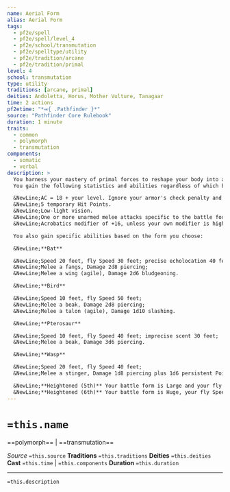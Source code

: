 ```yaml
---
name: Aerial Form
alias: Aerial Form
tags:
  - pf2e/spell
  - pf2e/spell/level_4
  - pf2e/school/transmutation
  - pf2e/spelltype/utility
  - pf2e/tradition/arcane
  - pf2e/tradition/primal
level: 4
school: transmutation
type: utility
traditions: [arcane, primal]
deities: Andoletta, Horus, Mother Vulture, Tanagaar
time: 2 actions
pf2etime: "*⬺{ .Pathfinder }*"
source: "Pathfinder Core Rulebook"
duration: 1 minute
traits:
  - common
  - polymorph
  - transmutation
components:
  - somatic
  - verbal
description: >
  You harness your mastery of primal forces to reshape your body into a Medium flying animal battle form. When you cast this spell, choose bat, bird, pterosaur, or wasp. You can decide the specific type of animal (such as an owl or eagle for bird), but this has no effect on the form's Size or statistics. While in this form, you gain the animal trait. You can Dismiss the spell.
  You gain the following statistics and abilities regardless of which battle form you choose:

  &NewLine;AC = 18 + your level. Ignore your armor's check penalty and Speed reduction.
  &NewLine;5 temporary Hit Points.
  &NewLine;Low-light vision.
  &NewLine;One or more unarmed melee attacks specific to the battle form you choose, which are the only attacks you can Strike with. You're trained with them. Your attack modifier is +16, and your damage bonus is +5. These attacks are Dexterity based (for the purpose of the [[Clumsy]] condition, for example). If your attack modifier for Dexterity-based unarmed attacks is higher, you can use it instead.
  &NewLine;Acrobatics modifier of +16, unless your own modifier is higher.

  You also gain specific abilities based on the form you choose:

  &NewLine;**Bat**

  &NewLine;Speed 20 feet, fly Speed 30 feet; precise echolocation 40 feet;
  &NewLine;Melee a fangs, Damage 2d8 piercing;
  &NewLine;Melee a wing (agile), Damage 2d6 bludgeoning.

  &NewLine;**Bird**

  &NewLine;Speed 10 feet, fly Speed 50 feet;
  &NewLine;Melee a beak, Damage 2d8 piercing;
  &NewLine;Melee a talon (agile), Damage 1d10 slashing.

  &NewLine;**Pterosaur**

  &NewLine;Speed 10 feet, fly Speed 40 feet; imprecise scent 30 feet;
  &NewLine;Melee a beak, Damage 3d6 piercing.

  &NewLine;**Wasp**

  &NewLine;Speed 20 feet, fly Speed 40 feet;
  &NewLine;Melee a stinger, Damage 1d8 piercing plus 1d6 persistent Poison damage.

  &NewLine;**Heightened (5th)** Your battle form is Large and your fly Speed gains a +10-foot status bonus. You must have enough space to expand into or the spell is lost. You instead gain 10 temporary HP, attack modifier +18, damage bonus +8, and Acrobatics +20.
  &NewLine;**Heightened (6th)** Your battle form is Huge, your fly Speed gains a +15-foot status bonus, and your attacks have 10-foot reach. You must have enough space to expand into or the spell is lost. You instead gain AC = 21 + your level, 15 temporary HP, attack modifier +21, damage bonus +4 and double damage dice (including Persistent Damage), and Acrobatics +23.
---
```

# `=this.name`
==polymorph== | ==transmutation==

*Source* `=this.source`
**Traditions** `=this.traditions`
**Deities** `=this.deities`
**Cast** `=this.time` | `=this.components`
**Duration** `=this.duration`

***
`=this.description`